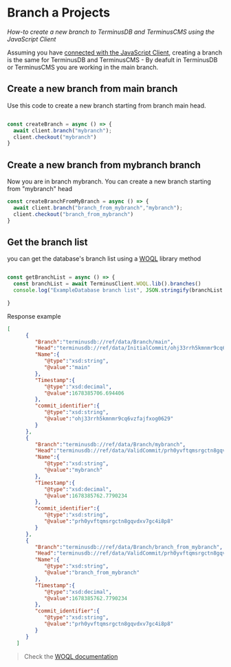 # Branch a Projects

*How-to create a new branch to TerminusDB and TerminusCMS using the JavaScript Client*

Assuming you have [connected with the JavaScript Client](../../use-the-clients/javascript-client/connect-to-javascript-client.md), creating a branch is the same for TerminusDB and TerminusCMS -
By deafult in TerminusDB or TerminusCMS you are working in the main branch.

## Create a new branch from main branch
Use this code to create a new branch starting from branch main head.

```js

const createBranch = async () => {
  await client.branch("mybranch");
  client.checkout("mybranch")
}   
```
## Create a new branch from mybranch branch

Now you are in branch mybranch.
You can create a new branch starting from "mybranch" head


```js
const createBranchFromMyBranch = async () => {
  await client.branch("branch_from_mybranch","mybranch");
  client.checkout("branch_from_mybranch")
}   
```

## Get the branch list
you can get the database's branch list using a [WOQL]() library method 

```js

const getBranchList = async () => {
  const branchList = await TerminusClient.WOQL.lib().branches()
  console.log("ExampleDatabase branch list", JSON.stringify(branchList.bindings,null,4))
  
}   
```

Response example

```json
[
      {
         "Branch":"terminusdb://ref/data/Branch/main",
         "Head":"terminusdb://ref/data/InitialCommit/ohj33rrh5kmnmr9cq6vzfajfxog0629",
         "Name":{
            "@type":"xsd:string",
            "@value":"main"
         },
         "Timestamp":{
            "@type":"xsd:decimal",
            "@value":1678385706.694406
         },
         "commit_identifier":{
            "@type":"xsd:string",
            "@value":"ohj33rrh5kmnmr9cq6vzfajfxog0629"
         }
      },
      {
         "Branch":"terminusdb://ref/data/Branch/mybranch",
         "Head":"terminusdb://ref/data/ValidCommit/prh0yvftqmsrgctn8gqvdxv7gc4i8p8",
         "Name":{
            "@type":"xsd:string",
            "@value":"mybranch"
         },
         "Timestamp":{
            "@type":"xsd:decimal",
            "@value":1678385762.7790234
         },
         "commit_identifier":{
            "@type":"xsd:string",
            "@value":"prh0yvftqmsrgctn8gqvdxv7gc4i8p8"
         }
      },
      {
         "Branch":"terminusdb://ref/data/Branch/branch_from_mybranch",
         "Head":"terminusdb://ref/data/ValidCommit/prh0yvftqmsrgctn8gqvdxv7gc4i8p8",
         "Name":{
            "@type":"xsd:string",
            "@value":"branch_from_mybranch"
         },
         "Timestamp":{
            "@type":"xsd:decimal",
            "@value":1678385762.7790234
         },
         "commit_identifier":{
            "@type":"xsd:string",
            "@value":"prh0yvftqmsrgctn8gqvdxv7gc4i8p8"
         }
      }
   ]
```

>Check the [WOQL documentation]()



